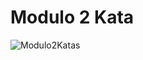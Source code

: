# Modulo 2 Kata

![Modulo2Katas](https://user-images.githubusercontent.com/99100029/154772718-44dc1595-b62e-4247-967c-c975f72ca128.png)
